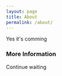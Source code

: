 ```yaml
---
layout: page
title: About
permalink: /about/
---
```


Yes it's comming

### More Information

Continue waiting

